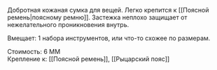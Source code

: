 Добротная кожаная сумка для вещей. Легко крепится к [[Поясной ремень|поясному ремню]]. Застежка неплохо защищает от нежелательного проникновения внутрь.

Вмещает: 1 набора инструментов, или что-то схожее по размерам.<br>

Стоимость: 6 ММ<br>
Крепление к: [[Поясной ремень]], [[Рыцарский пояс]]<br>